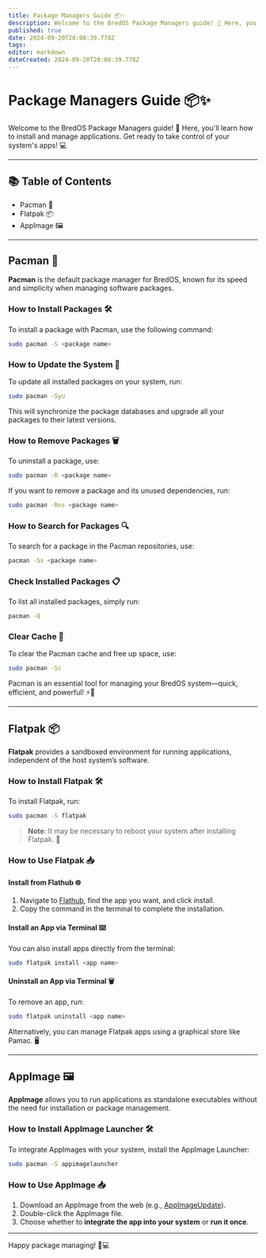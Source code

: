 ```yaml
---
title: Package Managers Guide 📦✨
description: Welcome to the BredOS Package Managers guide! 🚀 Here, you'll learn how to install and manage applications
published: true
date: 2024-09-20T20:08:39.778Z
tags: 
editor: markdown
dateCreated: 2024-09-20T20:08:39.778Z
---
```


# Package Managers Guide 📦✨

Welcome to the BredOS Package Managers guide! 🚀 Here, you'll learn how to install and manage applications. Get ready to take control of your system's apps! 💻

---

## 📚 Table of Contents
* Pacman 🐧
* Flatpak 📦
* AppImage 🖼️

---

## Pacman 🐧
**Pacman** is the default package manager for BredOS, known for its speed and simplicity when managing software packages.

### How to Install Packages 🛠️
To install a package with Pacman, use the following command:
```bash
sudo pacman -S <package name>
```

### How to Update the System 🔄
To update all installed packages on your system, run:
```bash
sudo pacman -Syu
```
This will synchronize the package databases and upgrade all your packages to their latest versions.

### How to Remove Packages 🗑️
To uninstall a package, use:
```bash
sudo pacman -R <package name>
```
If you want to remove a package and its unused dependencies, run:
```bash
sudo pacman -Rns <package name>
```

### How to Search for Packages 🔍
To search for a package in the Pacman repositories, use:
```bash
pacman -Ss <package name>
```

### Check Installed Packages 📋
To list all installed packages, simply run:
```bash
pacman -Q
```

### Clear Cache 🧹
To clear the Pacman cache and free up space, use:
```bash
sudo pacman -Sc
```

Pacman is an essential tool for managing your BredOS system—quick, efficient, and powerful! ⚡🐧

---

## Flatpak 📦
**Flatpak** provides a sandboxed environment for running applications, independent of the host system’s software.

### How to Install Flatpak 🛠️
To install Flatpak, run:
```bash
sudo pacman -S flatpak
```
> **Note**: It may be necessary to reboot your system after installing Flatpak. 🔄

### How to Use Flatpak 📥
#### Install from Flathub 🌐
1. Navigate to [Flathub](https://flathub.org), find the app you want, and click install.
2. Copy the command in the terminal to complete the installation.

#### Install an App via Terminal ⌨️
You can also install apps directly from the terminal:
```bash
sudo flatpak install <app name>
```

#### Uninstall an App via Terminal 🗑️
To remove an app, run:
```bash
sudo flatpak uninstall <app name>
```

Alternatively, you can manage Flatpak apps using a graphical store like Pamac. 🖥️

---

## AppImage 🖼️
**AppImage** allows you to run applications as standalone executables without the need for installation or package management.

### How to Install AppImage Launcher 🛠️
To integrate AppImages with your system, install the AppImage Launcher:
```bash
sudo pacman -S appimagelauncher
```

### How to Use AppImage 📥
1. Download an AppImage from the web (e.g., [AppImageUpdate](https://appimage.github.io/AppImageUpdate)).
2. Double-click the AppImage file.
3. Choose whether to **integrate the app into your system** or **run it once**.

---

Happy package managing! 🎉💻
